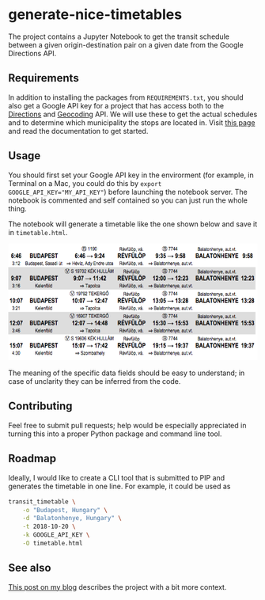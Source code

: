 # generate-nice-timetables

The project contains a Jupyter Notebook to get the transit schedule between a given origin-destination pair on a given date from the Google Directions API.

## Requirements

In addition to installing the packages from `REQUIREMENTS.txt`, you should also get a Google API key for a project that has access both to the [Directions](https://developers.google.com/maps/documentation/directions/intro#TravelModes) and [Geocoding](https://developers.google.com/maps/documentation/geocoding/intro#ReverseGeocoding) API. We will use these to get the actual schedules and to determine which municipality the stops are located in. Visit [this page](https://console.cloud.google.com/getting-started) and read the documentation to get started.

## Usage
You should first set your Google API key in the envirorment (for example, in Terminal on a Mac, you could do this by `export GOOGLE_API_KEY="MY_API_KEY"`) before launching the notebook server. The notebook is commented and self contained so you can just run the whole thing.

The notebook will generate a timetable like the one shown below and save it in `timetable.html`.

![Sample timetable](timetable.png "Sample timetable")

The meaning of the specific data fields should be easy to understand; in case of unclarity they can be inferred from the code.

## Contributing

Feel free to submit pull requests; help would be especially appreciated in turning this into a proper Python package and command line tool.

## Roadmap

Ideally, I would like to create a CLI tool that is submitted to PIP and generates the timetable in one line. For example, it could be used as
 
``` bash
transit_timetable \
	-o "Budapest, Hungary" \
	-d "Balatonhenye, Hungary" \
	-t 2018-10-20 \
	-k GOOGLE_API_KEY \
	-O timetable.html
```

## See also

[This post on my blog](https://hann.io/articles/2018/nicely-formatted-transit-schedules/) describes the project with a bit more context.
